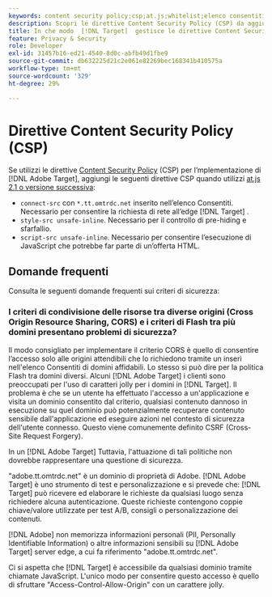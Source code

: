 ```yaml
---
keywords: content security policy;csp;at.js;whitelist;elenco consentiti;sfarfallio;pre-hiding;prehiding
description: Scopri le direttive Content Security Policy (CSP) da aggiungere quando utilizzi Adobe Target.
title: In che modo  [!DNL Target]  gestisce le direttive Content Security Policy (CSP)?
feature: Privacy & Security
role: Developer
exl-id: 31457b16-ed21-4540-8d0c-abfb49d1fbe9
source-git-commit: db632225d21c2e061e82269bec168341b410575a
workflow-type: tm+mt
source-wordcount: '329'
ht-degree: 29%

---
```


# Direttive Content Security Policy (CSP)

Se utilizzi le direttive [Content Security Policy](https://en.wikipedia.org/wiki/Content_Security_Policy) (CSP) per l’mplementazione di [!DNL Adobe Target], aggiungi le seguenti direttive CSP quando utilizzi [at.js 2.1 o versione successiva](/help/main/c-implementing-target/c-implementing-target-for-client-side-web/target-atjs-versions.md):

* `connect-src` con `*.tt.omtrdc.net` inserito nell’elenco Consentiti. Necessario per consentire la richiesta di rete all’edge [!DNL Target] .
* `style-src unsafe-inline`. Necessario per il controllo di pre-hiding e sfarfallio.
* `script-src unsafe-inline`. Necessario per consentire l’esecuzione di JavaScript che potrebbe far parte di un’offerta HTML.

## Domande frequenti

Consulta le seguenti domande frequenti sui criteri di sicurezza:

### I criteri di condivisione delle risorse tra diverse origini (Cross Origin Resource Sharing, CORS) e i criteri di Flash tra più domini presentano problemi di sicurezza?

Il modo consigliato per implementare il criterio CORS è quello di consentire l’accesso solo alle origini attendibili che lo richiedono tramite un inserì nell&#39;elenco Consentiti di domini affidabili. Lo stesso si può dire per la politica Flash tra domini diversi. Alcuni [!DNL Adobe Target] i clienti sono preoccupati per l&#39;uso di caratteri jolly per i domini in [!DNL Target]. Il problema è che se un utente ha effettuato l&#39;accesso a un&#39;applicazione e visita un dominio consentito dal criterio, qualsiasi contenuto dannoso in esecuzione su quel dominio può potenzialmente recuperare contenuto sensibile dall&#39;applicazione ed eseguire azioni nel contesto di sicurezza dell&#39;utente connesso. Questo viene comunemente definito CSRF (Cross-Site Request Forgery).

In un [!DNL Adobe Target] Tuttavia, l&#39;attuazione di tali politiche non dovrebbe rappresentare una questione di sicurezza.

&quot;adobe.tt.omtrdc.net&quot; è un dominio di proprietà di Adobe. [!DNL Adobe Target] è uno strumento di test e personalizzazione e si prevede che: [!DNL Target] può ricevere ed elaborare le richieste da qualsiasi luogo senza richiedere alcuna autenticazione. Queste richieste contengono coppie chiave/valore utilizzate per test A/B, consigli o personalizzazione dei contenuti.

[!DNL Adobe] non memorizza informazioni personali (PII, Personally Identifiable Information) o altre informazioni sensibili su [!DNL Adobe Target] server edge, a cui fa riferimento &quot;adobe.tt.omtrdc.net&quot;.

Ci si aspetta che [!DNL Target] è accessibile da qualsiasi dominio tramite chiamate JavaScript. L&#39;unico modo per consentire questo accesso è quello di sfruttare &quot;Access-Control-Allow-Origin&quot; con un carattere jolly.
